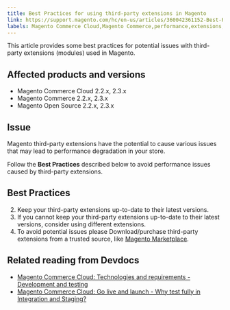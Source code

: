 ```yaml
---
title: Best Practices for using third-party extensions in Magento
link: https://support.magento.com/hc/en-us/articles/360042361152-Best-Practices-for-using-third-party-extensions-in-Magento
labels: Magento Commerce Cloud,Magento Commerce,performance,extensions,3rd-party extensions,best practices,2.3.x,third-party extensions,2.2.x
---
```


This article provides some best practices for potential issues with third-party extensions (modules) used in Magento. 

 Affected products and versions
------------------------------

 
 * Magento Commerce Cloud 2.2.x, 2.3.x
 * Magento Commerce 2.2.x, 2.3.x
 * Magento Open Source 2.2.x, 2.3.x
 
 Issue
-----

 Magento third-party extensions have the potential to cause various issues that may lead to performance degradation in your store.

 Follow the **Best Practices** described below to avoid performance issues caused by third-party extensions.

 Best Practices
--------------

 
 2. Keep your third-party extensions up-to-date to their latest versions.
 4. If you cannot keep your third-party extensions up-to-date to their latest versions, consider using different extensions.
 6. To avoid potential issues please Download/purchase third-party extensions from a trusted source, like [Magento Marketplace](https://marketplace.magento.com/extensions.html "Follow link").
 
 Related reading from Devdocs
----------------------------

 
 *  [Magento Commerce Cloud: Technologies and requirements - Development and testing](https://devdocs.magento.com/cloud/requirements/cloud-requirements.html#cloud-req-devtest "Follow link") 
 *  [Magento Commerce Cloud: Go live and launch - Why test fully in Integration and Staging?](https://devdocs.magento.com/cloud/live/live.html#whytest "Follow link") 
 
